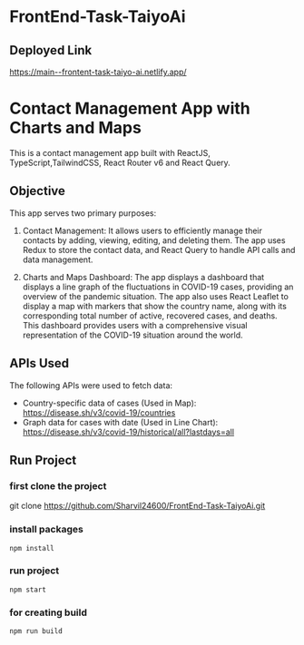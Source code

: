 # FrontEnd-Task-TaiyoAi



## Deployed Link 
  https://main--frontent-task-taiyo-ai.netlify.app/

# Contact Management App with Charts and Maps

This is a contact management app built with ReactJS, TypeScript,TailwindCSS, React Router v6 and React Query.

## Objective

This app serves two primary purposes:

1. Contact Management: It allows users to efficiently manage their contacts by adding, viewing, editing, and deleting them. The app uses Redux to store the contact data, and React Query to handle API calls and data management.

2. Charts and Maps Dashboard: The app displays a dashboard that displays a line graph of the fluctuations in COVID-19 cases, providing an overview of the pandemic situation. The app also uses React Leaflet to display a map with markers that show the country name, along with its corresponding total number of active, recovered cases, and deaths. This dashboard provides users with a comprehensive visual representation of the COVID-19 situation around the world.

## APIs Used

The following APIs were used to fetch data:

- Country-specific data of cases (Used in Map): https://disease.sh/v3/covid-19/countries
- Graph data for cases with date (Used in Line Chart): https://disease.sh/v3/covid-19/historical/all?lastdays=all


## Run Project
### first clone the project 
git clone  https://github.com/Sharvil24600/FrontEnd-Task-TaiyoAi.git
### install packages
    npm install
### run project
    npm start
### for creating build
    npm run build
